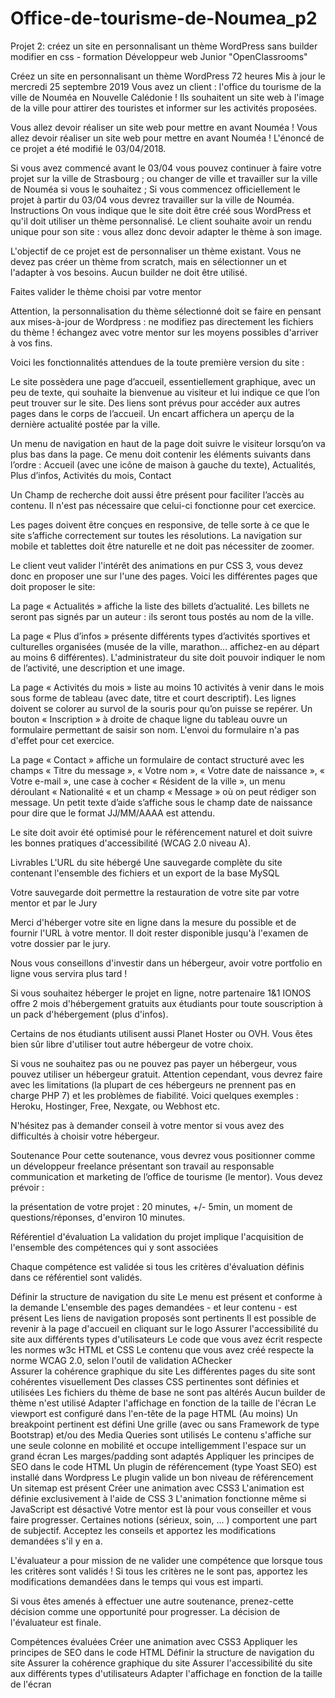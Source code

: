 # Office-de-tourisme-de-Noumea_p2
Projet 2: créez un site en personnalisant un thème WordPress sans builder modifier en css - formation Développeur web Junior "OpenClassrooms"


Créez un site en personnalisant un thème WordPress
72 heures
Mis à jour le mercredi 25 septembre 2019
Vous avez un client : l'office du tourisme de la ville de Nouméa en Nouvelle Calédonie ! Ils souhaitent un site web à l'image de la ville pour attirer des touristes et informer sur les activités proposées.

Vous allez devoir réaliser un site web pour mettre en avant Nouméa !
Vous allez devoir réaliser un site web pour mettre en avant Nouméa !
L'énoncé de ce projet a été modifié le 03/04/2018. 

Si vous avez commencé avant le 03/04 vous pouvez continuer à faire votre projet sur la ville de Strasbourg ; ou changer de ville et travailler sur la ville de Nouméa si vous le souhaitez ;
Si vous commencez officiellement le projet à partir du 03/04 vous devrez travailler sur la ville de Nouméa.
Instructions
On vous indique que le site doit être créé sous WordPress et qu'il doit utiliser un thème personnalisé. Le client souhaite avoir un rendu unique pour son site : vous allez donc devoir adapter le thème à son image.

L'objectif de ce projet est de personnaliser un thème existant. Vous ne devez pas créer un thème from scratch, mais en sélectionner un et l'adapter à vos besoins. Aucun builder ne doit être utilisé.

 Faites valider le thème choisi par votre mentor

Attention, la personnalisation du thème sélectionné doit se faire en pensant aux mises-à-jour de Wordpress : ne modifiez pas directement les fichiers du thème ! échangez avec votre mentor sur les moyens possibles d'arriver à vos fins.

Voici les fonctionnalités attendues de la toute première version du site :

Le site possèdera une page d’accueil, essentiellement graphique, avec un peu de texte, qui souhaite la bienvenue au visiteur et lui indique ce que l’on peut trouver sur le site. Des liens sont prévus pour accéder aux autres pages dans le corps de l’accueil. Un encart affichera un aperçu de la dernière actualité postée par la ville.

Un menu de navigation en haut de la page doit suivre le visiteur lorsqu’on va plus bas dans la page. Ce menu doit contenir les éléments suivants dans l’ordre : Accueil (avec une icône de maison à gauche du texte),  Actualités, Plus d’infos, Activités du mois, Contact

Un Champ de recherche doit aussi être présent pour faciliter l’accès au contenu. Il n'est pas nécessaire que celui-ci fonctionne pour cet exercice.

Les pages doivent être conçues en responsive, de telle sorte à ce que le site s’affiche correctement sur toutes les résolutions. La navigation sur mobile et tablettes doit être naturelle et ne doit pas nécessiter de zoomer.

Le client veut valider l'intérêt des animations en pur CSS 3, vous devez donc en proposer une sur l'une des pages.
Voici les différentes pages que doit proposer le site:

La page « Actualités » affiche la liste des billets d’actualité. Les billets ne seront pas signés par un auteur : ils seront tous postés au nom de la ville.

La page « Plus d’infos »  présente différents types d’activités sportives et culturelles organisées (musée de la ville, marathon… affichez-en au départ au moins 6 différentes). L'administrateur du site doit pouvoir indiquer le nom de l’activité, une description et une image.

La page « Activités du mois » liste au moins 10 activités à venir dans le mois sous forme de tableau (avec date, titre et court descriptif). Les lignes doivent se colorer au survol de la souris pour qu’on puisse se repérer. Un bouton « Inscription » à droite de chaque ligne du tableau ouvre un formulaire permettant de saisir son nom.  L'envoi du formulaire n'a pas d'effet pour cet exercice.

La page « Contact » affiche un formulaire de contact structuré avec les champs « Titre du message », « Votre nom », « Votre date de naissance », « Votre e-mail », une case à cocher « Résident de la ville », un menu déroulant « Nationalité « et un champ « Message » où on peut rédiger son message. Un petit texte d’aide s’affiche sous le champ date de naissance pour dire que le format JJ/MM/AAAA est attendu.

 

Le site doit avoir été optimisé pour le référencement naturel et doit suivre les bonnes pratiques d'accessibilité (WCAG 2.0 niveau A).

Livrables
L'URL du site hébergé
Une sauvegarde complète du site contenant l'ensemble des fichiers et un export de la base MySQL

Votre sauvegarde doit permettre la restauration de votre site par votre mentor et par le Jury

Merci d'héberger votre site en ligne dans la mesure du possible et de fournir l'URL à votre mentor. Il doit rester disponible jusqu'à l'examen de votre dossier par le jury.

Nous vous conseillons d'investir dans un hébergeur, avoir votre portfolio en ligne vous servira plus tard !

Si vous souhaitez héberger le projet en ligne, notre partenaire 1&1 IONOS offre 2 mois d'hébergement gratuits aux étudiants pour toute souscription à un pack d'hébergement (plus d'infos).

Certains de nos étudiants utilisent aussi Planet Hoster ou OVH. Vous êtes bien sûr libre d'utiliser tout autre hébergeur de votre choix.

Si vous ne souhaitez pas ou ne pouvez pas payer un hébergeur, vous pouvez utiliser un hébergeur gratuit. Attention cependant, vous devrez faire avec les limitations (la plupart de ces hébergeurs ne prennent pas en charge PHP 7) et les problèmes de fiabilité. Voici quelques exemples : Heroku, Hostinger, Free, Nexgate, ou Webhost etc. 

N'hésitez pas à demander conseil à votre mentor si vous avez des difficultés à choisir votre hébergeur.

Soutenance
Pour cette soutenance, vous devrez vous positionner comme un développeur freelance présentant son travail au responsable communication et marketing de l’office de tourisme (le mentor). Vous devez prévoir :

la présentation de votre projet : 20 minutes, +/- 5min,
un moment de questions/réponses, d'environ 10 minutes. 
 

Référentiel d'évaluation
La validation du projet implique l'acquisition de l'ensemble des compétences qui y sont associées

Chaque compétence est validée si tous les critères d'évaluation définis dans ce référentiel sont validés.

Définir la structure de navigation du site
Le menu est présent et conforme à la demande
L'ensemble des pages demandées - et leur contenu - est présent
Les liens de navigation proposés sont pertinents
Il est possible de revenir à la page d'accueil en cliquant sur le logo
Assurer l'accessibilité du site aux différents types d'utilisateurs
Le code que vous avez écrit respecte les normes w3c HTML et CSS
Le contenu que vous avez créé respecte la norme WCAG 2.0, selon l'outil de validation AChecker   
Assurer la cohérence graphique du site
Les différentes pages du site sont cohérentes visuellement
Des classes CSS pertinentes sont définies et utilisées
Les fichiers du thème de base ne sont pas altérés
Aucun builder de thème n'est utilisé
Adapter l'affichage en fonction de la taille de l'écran
Le viewport est configuré dans l'en-tête de la page HTML
(Au moins) Un breakpoint pertinent est défini
Une grille (avec ou sans Framework de type Bootstrap) et/ou des Media Queries sont utilisés 
Le contenu s'affiche sur une seule colonne en mobilité et occupe intelligemment l'espace sur un grand écran
Les marges/padding sont adaptés
Appliquer les principes de SEO dans le code HTML
Un plugin de référencement (type Yoast SEO) est installé dans Wordpress
Le plugin valide un bon niveau de référencement
Un sitemap est présent
Créer une animation avec CSS3
L'animation est définie exclusivement à l'aide de CSS 3
L'animation fonctionne même si JavaScript est désactivé
 Votre mentor est là pour vous conseiller et vous faire progresser. Certaines notions (sérieux, soin, ... )  comportent une part de subjectif.  Acceptez les conseils et apportez les modifications demandées s'il y en a.

L'évaluateur a pour mission de ne valider une compétence que lorsque tous les critères sont validés ! Si tous les critères ne le sont pas, apportez les modifications demandées dans le temps qui vous est imparti.

Si vous êtes amenés à effectuer une autre soutenance, prenez-cette décision comme une opportunité pour progresser. La décision de l'évaluateur est finale.

 

Compétences évaluées
Créer une animation avec CSS3
Appliquer les principes de SEO dans le code HTML
Définir la structure de navigation du site
Assurer la cohérence graphique du site
Assurer l'accessibilité du site aux différents types d'utilisateurs
Adapter l'affichage en fonction de la taille de l'écran

